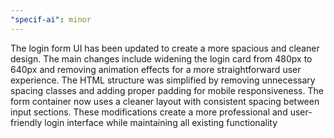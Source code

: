 ```yaml
---
"specif-ai": minor
---
```


The login form UI has been updated to create a more spacious and cleaner design. The main changes include widening the login card from 480px to 640px and removing animation effects for a more straightforward user experience. The HTML structure was simplified by removing unnecessary spacing classes and adding proper padding for mobile responsiveness. The form container now uses a cleaner layout with consistent spacing between input sections. These modifications create a more professional and user-friendly login interface while maintaining all existing functionality
